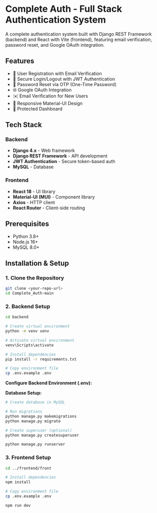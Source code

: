 # Complete Auth - Full Stack Authentication System

A complete authentication system built with Django REST Framework (backend) and React with Vite (frontend), featuring email verification, password reset, and Google OAuth integration.

## Features

- 🔐 User Registration with Email Verification
- 🔑 Secure Login/Logout with JWT Authentication
- 📧 Password Reset via OTP (One-Time Password)
- 🌐 Google OAuth Integration
- ✉️ Email Verification for New Users
- 📱 Responsive Material-UI Design
- 👤 Protected Dashboard

## Tech Stack

### Backend

- **Django 4.x** - Web framework
- **Django REST Framework** - API development
- **JWT Authentication** - Secure token-based auth
- **MySQL** - Database

### Frontend

- **React 18** - UI library
- **Material-UI (MUI)** - Component library
- **Axios** - HTTP client
- **React Router** - Client-side routing

## Prerequisites

- Python 3.8+
- Node.js 16+
- MySQL 8.0+

## Installation & Setup

### 1. Clone the Repository

```bash
git clone <your-repo-url>
cd Complete_Auth-main
```

### 2. Backend Setup

```bash
cd backend

# Create virtual environment
python -m venv venv

# Activate virtual environment
venv\Scripts\activate

# Install dependencies
pip install -r requirements.txt

# Copy environment file
cp .env.example .env
```

**Configure Backend Environment (.env):**

**Database Setup:**

```bash
# Create database in MySQL

# Run migrations
python manage.py makemigrations
python manage.py migrate

# Create superuser (optional)
python manage.py createsuperuser

python manage.py runserver
```

### 3. Frontend Setup

```bash
cd ../frontend/front

# Install dependencies
npm install

# Copy environment file
cp .env.example .env

npm run dev
```

